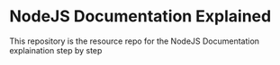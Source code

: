 # NodeJS Documentation Explained
This repository is the resource repo for the NodeJS Documentation explaination step by step



